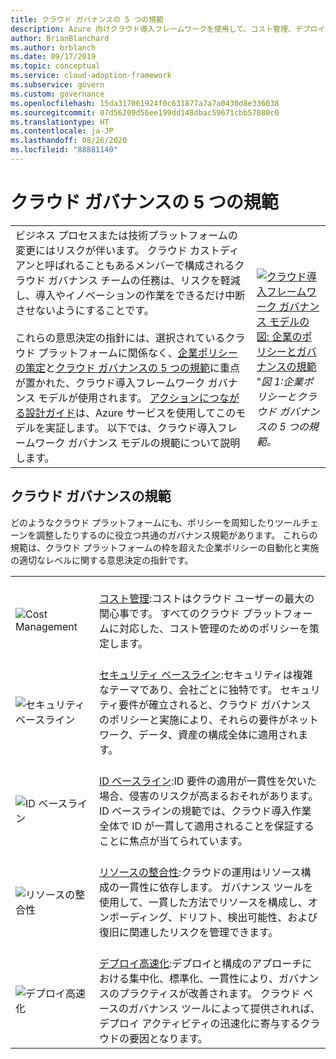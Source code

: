 ```yaml
---
title: クラウド ガバナンスの 5 つの規範
description: Azure 向けクラウド導入フレームワークを使用して、コスト管理、デプロイ高速化、ID ベースライン、リソースの整合性、およびセキュリティ ベースラインの各規範について学習します。
author: BrianBlanchard
ms.author: brblanch
ms.date: 09/17/2019
ms.topic: conceptual
ms.service: cloud-adoption-framework
ms.subservice: govern
ms.custom: governance
ms.openlocfilehash: 15da317061924f0c631877a7a7a0430d8e336038
ms.sourcegitcommit: 07d56209d56ee199dd148dbac59671cbb57880c0
ms.translationtype: HT
ms.contentlocale: ja-JP
ms.lasthandoff: 08/26/2020
ms.locfileid: "88881140"
---
```

# <a name="the-five-disciplines-of-cloud-governance"></a>クラウド ガバナンスの 5 つの規範

<!-- docutune:casing "Disciplines of Cloud Governance" "Cost Management" "Deployment Acceleration" "Identity Baseline" "Resource Consistency" "Security Baseline" -->

|  |  |
|--|--|
| ビジネス プロセスまたは技術プラットフォームの変更にはリスクが伴います。 クラウド カストディアンと呼ばれることもあるメンバーで構成されるクラウド ガバナンス チームの任務は、リスクを軽減し、導入やイノベーションの作業をできるだけ中断させないようにすることです。 <br><br> これらの意思決定の指針には、選択されているクラウド プラットフォームに関係なく、[企業ポリシーの策定](./corporate-policy.md)と[クラウド ガバナンスの 5 つの規範](#disciplines-of-cloud-governance)に重点が置かれた、クラウド導入フレームワーク ガバナンス モデルが使用されます。 [アクションにつながる設計ガイド](./guides/index.md)は、Azure サービスを使用してこのモデルを実証します。 以下では、クラウド導入フレームワーク ガバナンス モデルの規範について説明します。 | <br><br> [![クラウド導入フレームワーク ガバナンス モデルの図: 企業のポリシーとガバナンスの規範](../_images/operational-transformation-govern-thumbnail.png)](../_images/operational-transformation-govern-large.png#lightbox) <br> "*図 1:企業ポリシーとクラウド ガバナンスの 5 つの規範。* |

## <a name="disciplines-of-cloud-governance"></a>クラウド ガバナンスの規範

どのようなクラウド プラットフォームにも、ポリシーを周知したりツールチェーンを調整したりするのに役立つ共通のガバナンス規範があります。 これらの規範は、クラウド プラットフォームの枠を超えた企業ポリシーの自動化と実施の適切なレベルに関する意思決定の指針です。

|  |  |
|--|--|
| <br> ![Cost Management](../_images/govern/cost-management.png) | <br> [コスト管理](./cost-management/index.md):コストはクラウド ユーザーの最大の関心事です。 すべてのクラウド プラットフォームに対応した、コスト管理のためのポリシーを策定します。 |
| <br> ![セキュリティ ベースライン](../_images/govern/security-baseline.png) | <br> [セキュリティ ベースライン](./security-baseline/index.md):セキュリティは複雑なテーマであり、会社ごとに独特です。 セキュリティ要件が確立されると、クラウド ガバナンスのポリシーと実施により、それらの要件がネットワーク、データ、資産の構成全体に適用されます。|
| <br> ![ID ベースライン](../_images/govern/identity-baseline.png) | <br> [ID ベースライン](./identity-baseline/index.md):ID 要件の適用が一貫性を欠いた場合、侵害のリスクが高まるおそれがあります。 ID ベースラインの規範では、クラウド導入作業全体で ID が一貫して適用されることを保証することに焦点が当てられています。 |
| <br> ![リソースの整合性](../_images/govern/resource-consistency.png) | <br> [リソースの整合性](./resource-consistency/index.md):クラウドの運用はリソース構成の一貫性に依存します。 ガバナンス ツールを使用して、一貫した方法でリソースを構成し、オンボーディング、ドリフト、検出可能性、および復旧に関連したリスクを管理できます。 |
| <br> ![デプロイ高速化](../_images/govern/deployment-acceleration.png) | <br> [デプロイ高速化](./deployment-acceleration/index.md):デプロイと構成のアプローチにおける集中化、標準化、一貫性により、ガバナンスのプラクティスが改善されます。 クラウド ベースのガバナンス ツールによって提供されれば、デプロイ アクティビティの迅速化に寄与するクラウドの要因となります。 |
